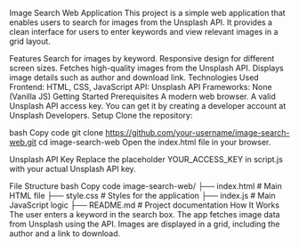 Image Search Web Application
This project is a simple web application that enables users to search for images from the Unsplash API. It provides a clean interface for users to enter keywords and view relevant images in a grid layout.

Features
Search for images by keyword.
Responsive design for different screen sizes.
Fetches high-quality images from the Unsplash API.
Displays image details such as author and download link.
Technologies Used
Frontend: HTML, CSS, JavaScript
API: Unsplash API
Frameworks: None (Vanilla JS)
Getting Started
Prerequisites
A modern web browser.
A valid Unsplash API access key. You can get it by creating a developer account at Unsplash Developers.
Setup
Clone the repository:

bash
Copy code
git clone https://github.com/your-username/image-search-web.git
cd image-search-web
Open the index.html file in your browser.

Unsplash API Key
Replace the placeholder YOUR_ACCESS_KEY in script.js with your actual Unsplash API key.

File Structure
bash
Copy code
image-search-web/
├── index.html          # Main HTML file
├── style.css           # Styles for the application
├── index.js           # Main JavaScript logic
├── README.md           # Project documentation
How It Works
The user enters a keyword in the search box.
The app fetches image data from Unsplash using the API.
Images are displayed in a grid, including the author and a link to download.

